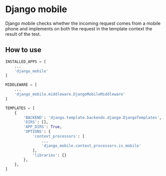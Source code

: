 # Django mobile

Django mobile checks whether the incoming request comes from a mobile phone and implements on both the request in the template context the result of the test.

## How to use

```python
INSTALLED_APPS = [
    ...
    'django_mobile'
]

```

```python
MIDDLEWARE = [
    ...
    'django_mobile.middleware.DjangoMobileMiddleware'
]

```

```python
TEMPLATES = [
    {
        'BACKEND': 'django.template.backends.django.DjangoTemplates',
        'DIRS': [],
        'APP_DIRS': True,
        'OPTIONS': {
            'context_processors': [
                ...
                'django_mobile.context_processors.is_mobile'
            ],
            'libraries': {}
        },
    },
]
```

